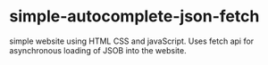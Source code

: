 # simple-autocomplete-json-fetch
simple website using HTML CSS and javaScript.
Uses fetch api for asynchronous loading of JSOB into the website.
